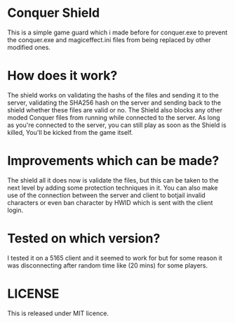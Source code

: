 # Conquer Shield
This is a simple game guard which i made before for conquer.exe to prevent the conquer.exe and magiceffect.ini files from being replaced  by other modified ones.

# How does it work?
The shield works on validating the hashs of the files and sending it to the server, validating the SHA256 hash on the server and sending back to the shield whether these files are valid or no. The Shield also blocks any other moded Conquer files from running while connected to the server. As long as you're connected to the server, you can still play as soon as the Shield is killed, You'll be kicked from the game itself.

# Improvements which can be made?

The shield all it does now is validate the files, but this can be taken to the next level by adding some protection techniques in it. You can also make use of the connection between the server and client to botjail invalid characters or even ban character by HWID which is sent with the client login.

# Tested on which version? 

I tested it on a 5165 client and it seemed to work for but for some reason it was disconnecting after random time like (20 mins) for some players.

# LICENSE
This is released under MIT licence.
